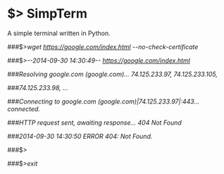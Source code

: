 $> SimpTerm
========

A simple terminal written in Python.

###$>_wget https://google.com/index.html --no-check-certificate_

###$>_--2014-09-30 14:30:49--  https://google.com/index.html_

###_Resolving google.com (google.com)... 74.125.233.97, 74.125.233.105,_

###_74.125.233.98, ..._

###_Connecting to google.com (google.com)|74.125.233.97|:443... connected._

###_HTTP request sent, awaiting response... 404 Not Found_

###_2014-09-30 14:30:50 ERROR 404: Not Found._

###$>

###$>_exit_
